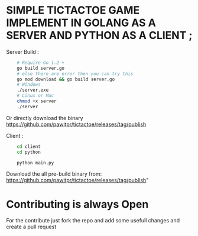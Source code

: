 # SIMPLE TICTACTOE GAME IMPLEMENT IN GOLANG AS A SERVER AND PYTHON AS A CLIENT ;

Server Build :
```bash
    # Require Go 1.2 + 
    go build server.go
    # else there are error then you can try this
    go mod download && go build server.go
    # Windows
    ./server.exe 
    # Linux or Mac
    chmod +x server
    ./server
```
Or directly download the binary https://github.com/pawitpr/tictactoe/releases/tag/publish

Client :
```bash
    cd client
    cd python

    python main.py
```

Download the all pre-build binary from: https://github.com/pawitpr/tictactoe/releases/tag/publish"

# Contributing is always Open 
For the contribute just fork the repo and add some usefull changes and create a pull request 
